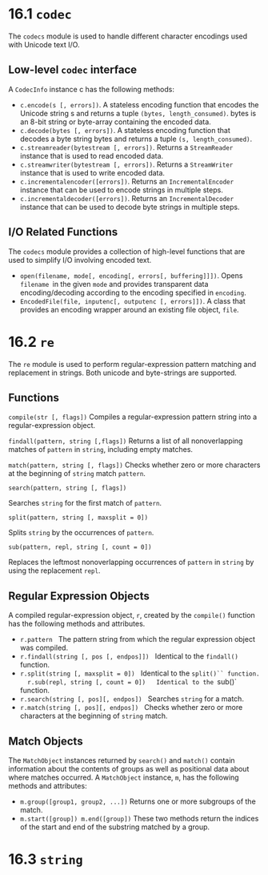# 16.1 `codec`

The `codecs` module is used to handle different character encodings used with Unicode text I/O.

## Low-level `codec` interface

A `CodecInfo` instance c has the following methods:

- `c.encode(s [, errors])`. A stateless encoding function that encodes the Unicode string s and returns a tuple `(bytes, length_consumed)`. bytes is an 8-bit string or byte-array containing the encoded data.
- `c.decode(bytes [, errors])`. A stateless encoding function that decodes a byte string bytes and returns a tuple `(s, length_consumed)`.
- `c.streamreader(bytestream [, errors])`. Returns a `StreamReader` instance that is used to read encoded data.
- `c.streamwriter(bytestream [, errors])`. Returns a `StreamWriter` instance that is used to write encoded data.
- `c.incrementalencoder([errors])`. Returns an `IncrementalEncoder` instance that can be used to encode strings in multiple steps.
- `c.incrementaldecoder([errors])`. Returns an `IncrementalDecoder` instance that can be used to decode byte strings in multiple steps.

## I/O Related Functions

The `codecs` module provides a collection of high-level functions that are used to simplify I/O involving encoded text.

- `open(filename, mode[, encoding[, errors[, buffering]]])`. Opens `filename `in the given `mode` and provides transparent data encoding/decoding according to the encoding specified in `encoding`.
- `EncodedFile(file, inputenc[, outputenc [, errors]])`. A class that provides an encoding wrapper around an existing file object, `file`.


# 16.2 `re`

The `re` module is used to perform regular-expression pattern matching and replacement in strings. Both unicode and byte-strings are supported.

## Functions

`compile(str [, flags])`
Compiles a regular-expression pattern string into a regular-expression object.

`findall(pattern, string [,flags])`
Returns a list of all nonoverlapping matches of `pattern` in `string`, including empty matches.

`match(pattern, string [, flags])`
Checks whether zero or more characters at the beginning of `string` match `pattern`.

`search(pattern, string [, flags])`

Searches `string` for the first match of `pattern`.

`split(pattern, string [, maxsplit = 0])`

Splits `string` by the occurrences of `pattern`.

`sub(pattern, repl, string [, count = 0])`

Replaces the leftmost nonoverlapping occurrences of `pattern` in `string` by using the replacement `repl`.

## Regular Expression Objects

A compiled regular-expression object, `r`, created by the `compile()` function has the following methods and attributes.

- `r.pattern`   The pattern string from which the regular expression object was compiled.
- `r.findall(string [, pos [, endpos]])`   Identical to the `findall()` function.
- `r.split(string [, maxsplit = 0])`   Identical to the `split()`` function.   r.sub(repl, string [, count = 0])   Identical to the `sub()` function.
- `r.search(string [, pos][, endpos])`   Searches `string` for a match.
- `r.match(string [, pos][, endpos])`   Checks whether zero or more characters at the beginning of `string` match.

## Match Objects

The `MatchObject` instances returned by `search()` and `match()` contain information about the contents of groups as well as positional data about where matches occurred. A `MatchObject` instance, `m`, has the following methods and attributes:

- `m.group([group1, group2, ...])` Returns one or more subgroups of the match.
- `m.start([group]) m.end([group])` These two methods return the indices of the start and end of the substring matched by a group.


# 16.3 `string`



